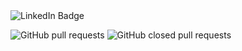 <div id="badges">
  <img src="https://img.shields.io/github/languages/top/andreslopezlu/card_details?style=for-the-badge" alt="LinkedIn Badge"/>
</div>

![GitHub pull requests](https://img.shields.io/github/issues-pr-raw/andreslopezlu/card_details?style=for-the-badge)
![GitHub closed pull requests](https://img.shields.io/github/issues-pr-closed-raw/andreslopezlu/card_details?color=green&style=for-the-badge)

